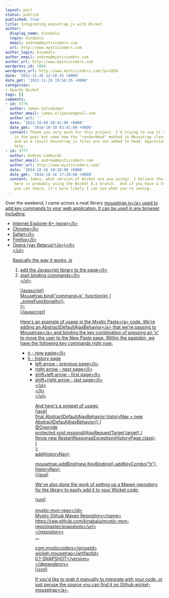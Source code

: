 ```yaml
---
layout: post
status: publish
published: true
title: Integrating mousetrap.js with Wicket
author:
  display_name: kinabalu
  login: kinabalu
  email: andrew@mysticcoders.com
  url: http://www.mysticcoders.com
author_login: kinabalu
author_email: andrew@mysticcoders.com
author_url: http://www.mysticcoders.com
wordpress_id: 1854
wordpress_url: http://www.mysticcoders.com/?p=1854
date: '2012-11-26 12:58:35 +0000'
date_gmt: '2012-11-26 19:58:35 +0000'
categories:
- Apache Wicket
tags: []
comments:
- id: 3776
  author: James Selvakumar
  author_email: james.eliyezar@gmail.com
  author_url: ''
  date: '2014-10-09 20:41:00 +0000'
  date_gmt: '2014-10-10 03:41:00 +0000'
  content: Thank you very much for this project. I'm trying to use it as explained
    in the post but some how the "renderHead" method in Mousetrap class is never executed
    and as a result mousetrap js files are not added to head. Appreciate if you can
    help.
- id: 3777
  author: Andrew Lombardi
  author_email: andrew@mysticcoders.com
  author_url: http://www.mysticcoders.com/
  date: '2014-10-16 10:28:00 +0000'
  date_gmt: '2014-10-16 17:28:00 +0000'
  content: James, what version of Wicket are you using?  I believe the library integration
    here is probably using the Wicket 6.x branch.  And if you have a test project
    you can share, it's more likely I can see what you're seeing.
---
```

<p>Over the weekend, I came across a neat library <a href="http:&#47;&#47;craig.is&#47;killing&#47;mice">mousetrap.js<&#47;a> used to add key commands to your web application.  It can be used in any browser including:</p>
<ul>
<li>Internet Explorer 6+ (wow)<&#47;li>
<li>Chrome<&#47;li>
<li>Safari<&#47;li>
<li>Firefox<&#47;li>
<li>Opera (yay <a href="http:&#47;&#47;www.theatlantic.com&#47;technology&#47;archive&#47;2012&#47;11&#47;why-is-belarus-the-only-country-where-opera-is-the-most-popular-browser&#47;265406&#47;" target="_blank" rel="nofollow">Belarus!<&#47;a>)<&#47;li><br />
<&#47;ul></p>
<p>Basically the way it works, is </p>
<ol>
<li>add the Javascript library to the page<&#47;li>
<li>start binding commands<&#47;li><br />
<&#47;ol></p>
<p>[javascript]<br />
Mousetrap.bind('command+k', function(e) {<br />
  _someFunctionality();<br />
});<br />
[&#47;javascript]</p>
<p>Here's an example of usage in the <a href="http:&#47;&#47;mysticpaste.com">Mystic Paste<&#47;a> code.  We're adding an <a href="http:&#47;&#47;ci.apache.org&#47;projects&#47;wicket&#47;apidocs&#47;6.0.x&#47;org&#47;apache&#47;wicket&#47;ajax&#47;AbstractDefaultAjaxBehavior.html">AbstractDefaultAjaxBehavior<&#47;a> that we're passing to <a href="https:&#47;&#47;github.com&#47;kinabalu&#47;wicket-mousetrap&#47;blob&#47;master&#47;src&#47;main&#47;java&#47;com&#47;mysticcoders&#47;wicket&#47;mousetrap&#47;Mousetrap.java">Mousetrap<&#47;a> and binding the key combination of pressing an 'n' to move the user to the New Paste page.  Within the pastebin, we have the following key commands right now:</p>
<ul>
<li>n - new paste<&#47;li>
<li>h - history page
<ul>
<li>left arrow - previous page<&#47;li>
<li>right arrow - next page<&#47;li>
<li>shift+left arrow - first page<&#47;li>
<li>shift+right arrow - last page<&#47;li><br />
   <&#47;ul><br />
<&#47;li><br />
<&#47;ul></p>
<p>And here's a snippet of usage:<br />
[java]<br />
final AbstractDefaultAjaxBehavior historyNav = new AbstractDefaultAjaxBehavior() {<br />
    @Override<br />
    protected void respond(AjaxRequestTarget target) {<br />
        throw new RestartResponseException(HistoryPage.class);<br />
    }<br />
};<br />
add(historyNav);</p>
<p>mousetrap.addBind(new KeyBinding().addKeyCombo("h"), historyNav);<br />
[&#47;java]</p>
<p>We've also done the work of setting up a Maven repository for the library to easily add it to your Wicket code:</p>
<p>[xml]<br />
    <repository><br />
        <id>mystic-mvn-repo<&#47;id><br />
        <name>Mystic Github Maven Repository<&#47;name><br />
        <url>https:&#47;&#47;raw.github.com&#47;kinabalu&#47;mystic-mvn-repo&#47;master&#47;snapshots<&#47;url><br />
    <&#47;repository><br />
    ...<br />
    <dependency><br />
        <groupId>com.mysticcoders<&#47;groupId><br />
        <artifactId>wicket-mousetrap<&#47;artifactId><br />
        <version>0.1-SNAPSHOT<&#47;version><br />
    <&#47;dependency><br />
[&#47;xml]</p>
<p>If you'd like to grab it manually to integrate with your code, or just peruse the source you can find it on <a href="https:&#47;&#47;github.com&#47;kinabalu&#47;wicket-mousetrap">Github wicket-mousetrap<&#47;a>.</p>
